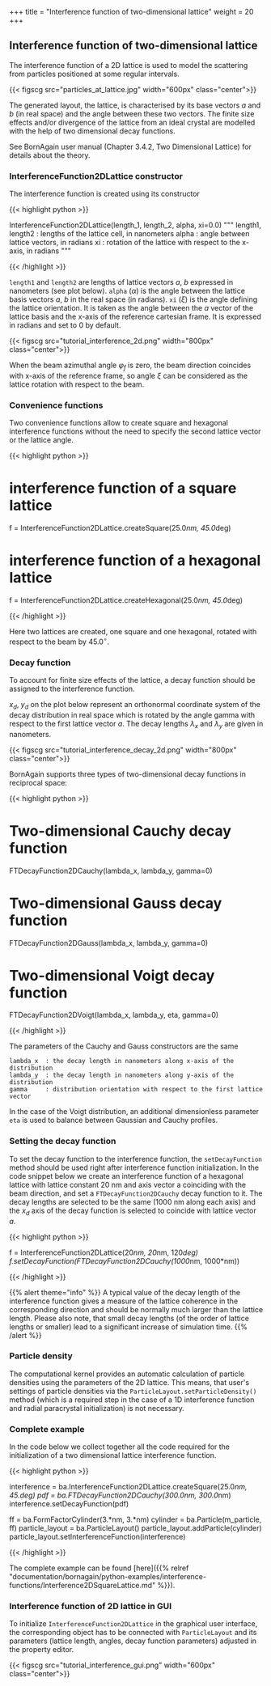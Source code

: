 +++
title = "Interference function of two-dimensional lattice"
weight = 20
+++

## Interference function of two-dimensional lattice

The interference function of a 2D lattice is used to model the scattering from particles positioned at some regular intervals.

{{< figscg src="particles_at_lattice.jpg" width="600px" class="center">}}

The generated layout, the lattice, is characterised by its base vectors $a$ and $b$ (in real space) and the angle between these two vectors. The finite size effects and/or divergence of the lattice from an ideal crystal are modelled with the help of two dimensional decay functions.

See BornAgain user manual (Chapter 3.4.2, Two Dimensional Lattice) for details about the theory.

### InterferenceFunction2DLattice constructor

The interference function is created using its constructor

{{< highlight python >}}

InterferenceFunction2DLattice(length_1, length_2, alpha, xi=0.0)
"""
length1, length2 : lengths of the lattice cell, in nanometers
alpha            : angle between lattice vectors, in radians
xi               : rotation of the lattice with respect to the x-axis, in radians
"""

{{< /highlight >}}

`length1` and `length2` are lengths of lattice vectors $a$, $b$ expressed in nanometers (see plot below). `alpha` ($\alpha$) is the angle between the lattice basis vectors $a$, $b$ in the real space (in radians). `xi` ($\xi$) is the angle defining the lattice orientation. It is taken as the angle between the $a$ vector of the lattice basis and the x-axis of the reference cartesian frame. It is expressed in radians and set to 0 by default.

{{< figscg src="tutorial_interference_2d.png" width="800px" class="center">}}

When the beam azimuthal angle $\varphi_f$ is zero, the beam direction coincides with x-axis of the reference frame, so angle $\xi$ can be considered as the lattice rotation with respect to the beam.

### Convenience functions

Two convenience functions allow to create square and hexagonal interference functions without the need to specify the second lattice vector or the lattice angle.

{{< highlight python >}}

# interference function of a square lattice
f = InterferenceFunction2DLattice.createSquare(25.0*nm, 45.0*deg)
 
# interference function of a hexagonal lattice
f = InterferenceFunction2DLattice.createHexagonal(25.0*nm, 45.0*deg)

{{< /highlight >}}

Here two lattices are created, one square and one hexagonal, rotated with respect to the beam by $45.0^{\circ}$.

### Decay function

To account for finite size effects of the lattice, a decay function should be assigned to the interference function.

$x_d$, $y_d$ on the plot below represent an orthonormal coordinate system of the decay distribution in real space  which is rotated by the angle gamma with respect to the first lattice vector $a$. The decay lengths $\lambda_x$ and $\lambda_y$ are given in nanometers.

{{< figscg src="tutorial_interference_decay_2d.png" width="800px" class="center">}}

BornAgain supports three types of two-dimensional decay functions in reciprocal space:

{{< highlight python >}}

# Two-dimensional Cauchy decay function
FTDecayFunction2DCauchy(lambda_x, lambda_y, gamma=0)
 
# Two-dimensional Gauss decay function
FTDecayFunction2DGauss(lambda_x, lambda_y, gamma=0)
 
# Two-dimensional Voigt decay function
FTDecayFunction2DVoigt(lambda_x, lambda_y, eta, gamma=0)

{{< /highlight >}}

The parameters of the Cauchy and Gauss constructors are the same

```
lambda_x  : the decay length in nanometers along x-axis of the distribution
lambda_y  : the decay length in nanometers along y-axis of the distribution
gamma     : distribution orientation with respect to the first lattice vector
```

In the case of the Voigt distribution, an additional dimensionless parameter `eta` is used to balance between Gaussian and Cauchy profiles.

### Setting the decay function

To set the decay function to the interference function, the `setDecayFunction` method should be used right after interference function initialization. In the code snippet below we create an interference function of a hexagonal lattice with lattice constant 20 nm and axis vector a coinciding with the beam direction, and set a `FTDecayFunction2DCauchy` decay function to it. The decay lengths are selected to be the same (1000 nm along each axis) and the $x_d$ axis of the decay function is selected to coincide with lattice vector $a$.

{{< highlight python >}}

f = InterferenceFunction2DLattice(20*nm, 20*nm, 120*deg)
f.setDecayFunction(FTDecayFunction2DCauchy(1000*nm, 1000*nm))

{{< /highlight >}}

{{% alert theme="info" %}}
 A typical value of the decay length of the interference function gives a measure of the lattice coherence in the corresponding direction and should be normally much larger than the lattice length. Please also note, that small decay lengths (of the order of lattice lengths or smaller) lead to a significant increase of simulation time.
{{% /alert %}}

### Particle density

The computational kernel provides an automatic calculation of particle densities using the parameters of the 2D lattice. This means, that user's settings of particle densities via the `ParticleLayout.setParticleDensity()` method (which is a required step in the case of a 1D interference function and radial paracrystal initialization) is not necessary.

### Complete example

In the code below we collect together all the code required for the initialization of a two dimensional lattice interference function.

{{< highlight python >}}

interference = ba.InterferenceFunction2DLattice.createSquare(25.0*nm, 45.*deg)
pdf = ba.FTDecayFunction2DCauchy(300.0*nm, 300.0*nm)
interference.setDecayFunction(pdf)
  
ff = ba.FormFactorCylinder(3.*nm, 3.*nm)
cylinder = ba.Particle(m_particle, ff)
particle_layout = ba.ParticleLayout()
particle_layout.addParticle(cylinder)
particle_layout.setInterferenceFunction(interference)

{{< /highlight >}}

The complete example can be found [here]({{% relref "documentation/bornagain/python-examples/interference-functions/Interference2DSquareLattice.md" %}}).

### Interference function of 2D lattice in GUI

To initialize `InterferenceFunction2DLattice` in the graphical user interface, the corresponding object has to be connected with `ParticleLayout` and its parameters (lattice length, angles, decay function parameters) adjusted in the property editor.

{{< figscg src="tutorial_interference_gui.png" width="600px" class="center">}}
